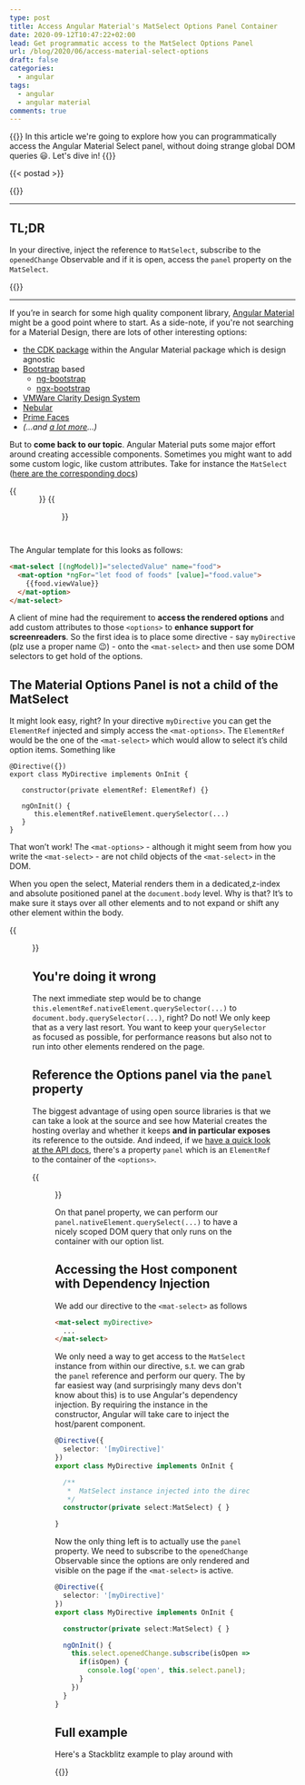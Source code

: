 ```yaml
---
type: post
title: Access Angular Material's MatSelect Options Panel Container
date: 2020-09-12T10:47:22+02:00
lead: Get programmatic access to the MatSelect Options Panel
url: /blog/2020/06/access-material-select-options
draft: false
categories:
  - angular
tags:
  - angular
  - angular material
comments: true
---
```


{{<intro>}}
  In this article we're going to explore how you can programmatically access the Angular Material Select panel, without doing strange global DOM queries :smiley:. Let's dive in!
{{</intro>}}
<!--more-->

{{< postad >}}

{{<toc>}}

---

## TL;DR

In your directive, inject the reference to `MatSelect`, subscribe to the `openedChange` Observable and if it is open, access the `panel` property on the `MatSelect`.

{{<youtube lZYYoSWcPeE >}}

---

If you’re in search for some high quality component library, [Angular Material](https://material.angular.io) might be a good point where to start. As a side-note, if you're not searching for a Material Design, there are lots of other interesting options:

- [the CDK package](https://material.angular.io/cdk/categories) within the Angular Material package which is design agnostic
- [Bootstrap](https://getbootstrap.com/) based
  - [ng-bootstrap](https://ng-bootstrap.github.io)
  - [ngx-bootstrap](https://valor-software.com/ngx-bootstrap)
- [VMWare Clarity Design System](https://clarity.design/)
- [Nebular](https://akveo.github.io/nebular/)
- [Prime Faces](https://www.primefaces.org/primeng/)
- _(...and [a lot more](https://angular.io/resources)...)_


But to **come back to our topic**. Angular Material puts some major effort around creating accessible components. Sometimes you might want to add some custom logic, like custom attributes. Take for instance the `MatSelect` ([here are the corresponding docs](https://material.angular.io/components/select/overview))

<div style="display:flex">
  {{<figure url="/blog/assets/imgs/mat-select.png" size="small">}}
  {{<figure url="/blog/assets/imgs/mat-select-expanded.png" size="small">}}
</div>

The Angular template for this looks as follows:

```html
<mat-select [(ngModel)]="selectedValue" name="food">
  <mat-option *ngFor="let food of foods" [value]="food.value">
    {{food.viewValue}}
  </mat-option>
</mat-select>
```

A client of mine had the requirement to **access the rendered options** and add custom attributes to those `<options>` to **enhance support for screenreaders**. So the first idea is to place some directive - say `myDirective` (plz use a proper name :wink:) - onto the `<mat-select>` and then use some DOM selectors to get hold of the options.

## The Material Options Panel is not a child of the MatSelect

It might look easy, right? In your directive `myDirective` you can get the `ElementRef` injected and simply access the `<mat-options>`. The `ElementRef` would be the one of the `<mat-select>` which would allow to select it’s child option items. Something like

```tsx
@Directive({})
export class MyDirective implements OnInit {

   constructor(private elementRef: ElementRef) {}

   ngOnInit() {
      this.elementRef.nativeElement.querySelector(...)
   }
}
```

That won’t work! The `<mat-options>` - although it might seem from how you write the `<mat-select>` - are not child objects of the `<mat-select>` in the DOM.

When you open the select, Material renders them in a dedicated,z-index and absolute positioned panel at the `document.body` level. Why is that? It’s to make sure it stays over all other elements and to not expand or shift any other element within the body.

{{<figure url="/blog/assets/imgs/mat-select-option-overlay.png" size="full">}}

## You're doing it wrong

The next immediate step would be to change `this.elementRef.nativeElement.querySelector(...)` to `document.body.querySelector(...)`, right? Do not! We only keep that as a very last resort. You want to keep your `querySelector` as focused as possible, for performance reasons but also not to run into other elements rendered on the page.

## Reference the Options panel via the `panel` property

The biggest advantage of using open source libraries is that we can take a look at the source and see how Material creates the hosting overlay and whether it keeps **and in particular exposes** its reference to the outside. And indeed, if we [have a quick look at the API docs](https://material.angular.io/components/select/api), there's a property `panel` which is an `ElementRef` to the container of the `<options>`.

{{<figure url="/blog/assets/imgs/mat-select-api-panel.png" size="full">}}

On that panel property, we can perform our `panel.nativeElement.querySelect(...)` to have a nicely scoped DOM query that only runs on the container with our option list.

## Accessing the Host component with Dependency Injection

We add our directive to the `<mat-select>` as follows

```html
<mat-select myDirective>
  ...
</mat-select>
```

We only need a way to get access to the `MatSelect` instance from within our directive, s.t. we can grab the `panel` reference and perform our query. The by far easiest way (and surprisingly many devs don't know about this) is to use Angular's dependency injection. By requiring the instance in the constructor, Angular will take care to inject the host/parent component.

```typescript
@Directive({
  selector: '[myDirective]'
})
export class MyDirective implements OnInit {

  /**
   *  MatSelect instance injected into the directive
   */
  constructor(private select:MatSelect) { }

}
```

Now the only thing left is to actually use the `panel` property. We need to subscribe to the `openedChange` Observable since the options are only rendered and visible on the page if the `<mat-select>` is active.

```typescript
@Directive({
  selector: '[myDirective]'
})
export class MyDirective implements OnInit {

  constructor(private select:MatSelect) { }

  ngOnInit() {
    this.select.openedChange.subscribe(isOpen => {
      if(isOpen) {
        console.log('open', this.select.panel);
      }
    })
  }
}
```

## Full example

Here's a Stackblitz example to play around with

{{<stackblitz uid="edit/blog-angular-mat-select-panel-options">}}
